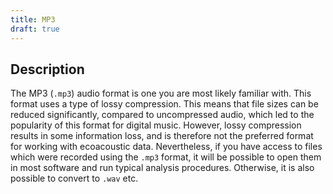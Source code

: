 ```yaml
---
title: MP3
draft: true
---
```


## Description

The MP3 (`.mp3`) audio format is one you are most likely familiar with. This
format uses a type of lossy compression. This means that file sizes can be
reduced significantly, compared to uncompressed audio, which led to the
popularity of this format for digital music. However, lossy compression results
in some information loss, and is therefore not the preferred format for working
with ecoacoustic data. Nevertheless, if you have access to files which were
recorded using the `.mp3` format, it will be possible to open them in most
software and run typical analysis procedures. Otherwise, it is also possible to
convert to `.wav` etc. 
